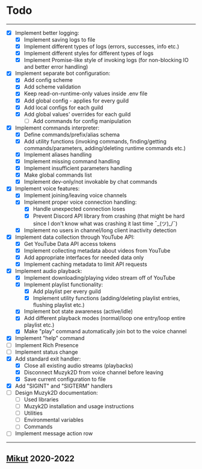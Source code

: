 # Todo

---

- [x] Implement better logging:
  - [x] Implement saving logs to file
  - [x] Implement different types of logs (errors, successes, info etc.)
  - [x] Implement different styles for different types of logs
  - [x] Implement Promise-like style of invoking logs (for non-blocking IO and better error handling)
- [x] Implement separate bot configuration:
  - [x] Add config scheme
  - [x] Add scheme validation
  - [x] Keep read-on-runtime-only values inside .env file
  - [x] Add global config - applies for every guild
  - [x] Add local configs for each guild
  - [x] Add global values' overrides for each guild
	- [ ] Add commands for config manipulation
- [x] Implement commands interpreter:
  - [x] Define commands/prefix/alias schema
  - [x] Add utility functions (invoking commands, finding/getting commands/parameters, adding/deleting runtime commands etc.)
  - [x] Implement aliases handling
  - [x] Implement missing command handling
  - [x] Implement insufficient parameters handling
  - [x] Make global commands list
  - [x] Implement dev-only/not invokable by chat commands
- [x] Implement voice features:
  - [x] Implement joining/leaving voice channels
  - [x] Implement proper voice connection handling:
    - [x] Handle unexpected connection loses
    - [x] Prevent Discord API library from crashing (that might be hard since I don't know what was crashing it last time ¯\_(ツ)_/¯)
  - [x] Implement no users in channel/long client inactivity detection
- [x] Implement data collection through YouTube API:
  - [x] Get YouTube Data API access tokens
  - [x] Implement collecting metadata about videos from YouTube
  - [x] Add appropriate interfaces for needed data only
  - [x] Implement caching metadata to limit API requests
- [x] Implement audio playback:
  - [x] Implement downloading/playing video stream off of YouTube
  - [x] Implement playlist functionality:
    - [x] Add playlist per every guild
    - [x] Implement utility functions (adding/deleting playlist entries, flushing playlist etc.)
  - [x] Implement bot state awareness (active/idle)
  - [x] Add different playback modes (normal/loop one entry/loop entire playlist etc.)
  - [x] Make "play" command automatically join bot to the voice channel
- [x] Implement "help" command
- [ ] Implement Rich Presence
- [ ] Implement status change
- [x] Add standard exit handler:
  - [x] Close all existing audio streams (playbacks)
  - [x] Disconnect Muzyk2D from voice channel before leaving
  - [x] Save current configuration to file
- [x] Add "SIGINT" and "SIGTERM" handlers
- [ ] Design Muzyk2D documentation:
  - [ ] Used libraries
  - [ ] Muzyk2D installation and usage instructions
  - [ ] Utilities
  - [ ] Environmental variables
  - [ ] Commands
- [ ] Implement message action row

---

## [Mikut](https://mikut.dev) 2020-2022
